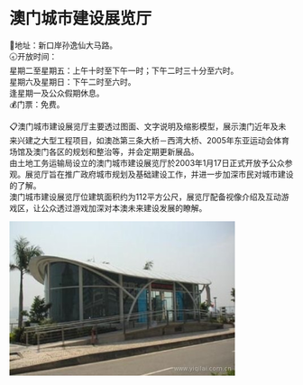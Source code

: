 # 澳门城市建设展览厅  
📌地址：新口岸孙逸仙大马路。   
🕣开放时间：  
星期二至星期五：上午十时至下午一时；下午二时三十分至六时。   
星期六及星期日：下午二时至六时。   
逢星期一及公众假期休息。   
💰门票：免费。   
  
📋澳门城市建设展览厅主要透过图面、文字说明及缩影模型，展示澳门近年及未来兴建之大型工程项目，如澳氹第三条大桥－西湾大桥、2005年东亚运动会体育场馆及澳门各区的规划和整治等，并会定期更新展品。   
由土地工务运输局设立的澳门城市建设展览厅於2003年1月17日正式开放予公众参观。展览厅旨在推广政府城市规划及基础建设工作，并进一步加深市民对城市建设的了解。   
澳门城市建设展览厅位建筑面积约为112平方公尺，展览厅配备视像介绍及互动游戏区，让公众透过游戏加深对本澳未来建设发展的瞭解。   
  
![](https://raw.githubusercontent.com/szqq0512/Pic/main/img/202201212156249.png)  